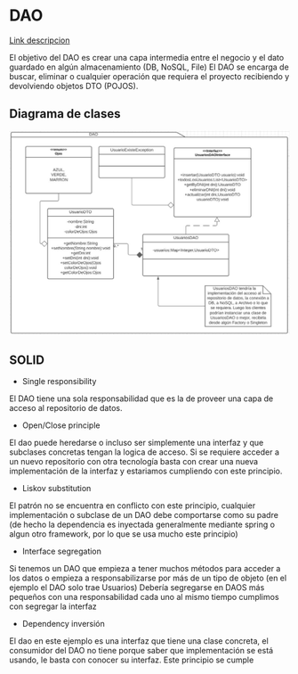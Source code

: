 # DAO
[Link descripcion](https://www.tutorialspoint.com/design_pattern/data_access_object_pattern.htm)

El objetivo del DAO es crear una capa intermedia entre el negocio y el dato guardado en algún almacenamiento (DB, NoSQL, File) El DAO se encarga de buscar, eliminar o cualquier operación que requiera el proyecto recibiendo y devolviendo objetos DTO (POJOS).

## Diagrama de clases
![UML](dao.jpg)

## SOLID
* Single responsibility

El DAO tiene una sola responsabilidad que es la de proveer una capa de acceso al repositorio de datos.

* Open/Close principle

El dao puede heredarse o incluso ser simplemente una interfaz y que subclases concretas tengan la logica de acceso. Si se requiere acceder a un nuevo repositorio con otra tecnología basta con crear una nueva implementación de la interfaz y estariamos cumpliendo con este principio.

* Liskov substitution

El patrón no se encuentra en conflicto con este principio, cualquier implementación o subclase de un DAO debe comportarse como su padre (de hecho la dependencia es inyectada generalmente mediante spring o algun otro framework, por lo que se usa mucho este principio)

* Interface segregation

Si tenemos un DAO que empieza a tener muchos métodos para acceder a los datos o empieza a responsabilizarse por más de un tipo de objeto (en el ejemplo el DAO solo trae Usuarios) Debería segregarse en DAOS más pequeños con una responsabilidad cada uno al mismo tiempo cumplimos con segregar la interfaz

* Dependency inversión

El dao en este ejemplo es una interfaz que tiene una clase concreta, el consumidor del DAO no tiene porque saber que implementación se está usando, le basta con conocer su interfaz. Este principio se cumple
